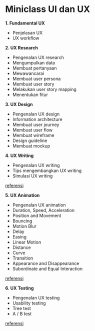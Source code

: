 # Miniclass UI dan UX

**1. Fundamental UX**
- Penjelasan UX
- UX workflow

**2. UX Research**
- Pengenalan UX research
- Mengumpulkan data
- Membuat pertanyaan
- Mewawancarai
- Membuat user persona
- Membuat user story
- Melakukan user story mapping
- Menentukan fitur

**3. UX Design**
- Pengenalan UX design
- Information architecture
- Membuat user journey
- Membuat user flow
- Membuat wireframe
- Design guideline
- Membuat mockup

**4. UX Writing**
- Pengenalan UX writing
- Tips mengembangkan UX writing
- Simulasi UX writing
  
[referensi](https://uxplanet.org/18-best-tips-to-improve-ux-writing-aa4995a4aa80)

**5. UX Animation**
- Pengenalan UX animation
- Duration, Speed, Acceleration
- Position and Movement
- Bouncing
- Motion Blur
- Delay
- Easing
- Linear Motion
- Distance
- Curve
- Transition
- Appearance and Disappearance
- Subordinate and Equal Interaction
  
[referensi](https://uxdesign.cc/the-ultimate-guide-to-proper-use-of-animation-in-ux-10bd98614fa9)

**6. UX Testing**

- Pengenalan UX testing
- Usability testing
- Tree test
- A / B test

[referensi](https://www.uxbooth.com/articles/complete-beginners-guide-to-design-research/)